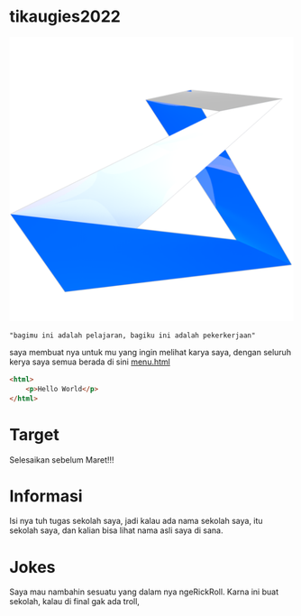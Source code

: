# tikaugies2022
![](augies1808.png)

	"bagimu ini adalah pelajaran, bagiku ini adalah pekerkerjaan"

saya membuat nya untuk mu yang ingin melihat karya saya, dengan seluruh kerya saya semua berada di sini [menu.html](/menu.html)

```html
<html>
	<p>Hello World</p>
</html>
```

# Target
 Selesaikan sebelum Maret!!!

# Informasi
 Isi nya tuh tugas sekolah saya, jadi kalau ada nama sekolah saya, itu sekolah saya, dan kalian bisa lihat nama asli saya di sana.

# Jokes
 Saya mau nambahin sesuatu yang dalam nya ngeRickRoll.
 Karna ini buat sekolah, kalau di final gak ada troll,
